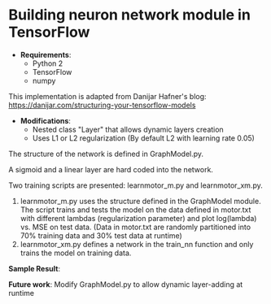 # Building neuron network module in TensorFlow
* __Requirements__:
  * Python 2
  * TensorFlow
  * numpy

This implementation is adapted from Danijar Hafner's blog: https://danijar.com/structuring-your-tensorflow-models

* __Modifications__:
  * Nested class "Layer" that allows dynamic layers creation
  * Uses L1 or L2 regularization (By default L2 with learning rate 0.05)
  
The structure of the network is defined in GraphModel.py.

A sigmoid and a linear layer are hard coded into the network.

Two training scripts are presented: learnmotor_m.py and learnmotor_xm.py.
1. learnmotor_m.py uses the structure defined in the GraphModel module. The script trains and tests the model on the data defined in motor.txt with different lambdas (regularization parameter) and plot log(lambda) vs. MSE on test data. (Data in motor.txt are randomly partitioned into 70% training data and 30% test data at runtime)
2. learnmotor_xm.py defines a network in the train_nn function and only trains the model on training data.

__Sample Result__:


__Future work__:
Modify GraphModel.py to allow dynamic layer-adding at runtime
